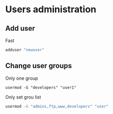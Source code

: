 # Users administration
## Add user
Fast
```bash
adduser "newuser"
```
## Change user groups
Only one group
```
usermod -G "developers" "user1" 
```

Only set grou list
```bash
usermod -G "admins,ftp,www,developers" "user"
```
